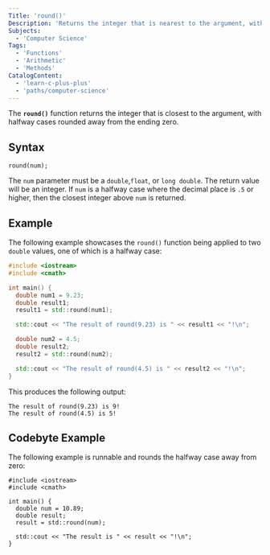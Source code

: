 ```yaml
---
Title: 'round()'
Description: 'Returns the integer that is nearest to the argument, with halfway cases rounded away from the ending zero.'
Subjects:
  - 'Computer Science'
Tags:
  - 'Functions'
  - 'Arithmetic'
  - 'Methods'
CatalogContent:
  - 'learn-c-plus-plus'
  - 'paths/computer-science'
---
```


The **`round()`** function returns the integer that is closest to the argument, with halfway cases rounded away from the ending zero.

## Syntax

```pseudo
round(num);
```

The `num` parameter must be a `double`,`float`, or `long double`. The return value will be an integer. If `num` is a halfway case where the decimal place is `.5` or higher, then the closest integer above `num` is returned.

## Example

The following example showcases the `round()` function being applied to two `double` values, one of which is a halfway case:

```cpp
#include <iostream>
#include <cmath>

int main() {
  double num1 = 9.23;
  double result1;
  result1 = std::round(num1);

  std::cout << "The result of round(9.23) is " << result1 << "!\n";

  double num2 = 4.5;
  double result2;
  result2 = std::round(num2);

  std::cout << "The result of round(4.5) is " << result2 << "!\n";
}
```

This produces the following output:

```shell
The result of round(9.23) is 9!
The result of round(4.5) is 5!
```

## Codebyte Example

The following example is runnable and rounds the halfway case away from zero:

```codebyte/cpp
#include <iostream>
#include <cmath>

int main() {
  double num = 10.89;
  double result;
  result = std::round(num);

  std::cout << "The result is " << result << "!\n";
}
```

